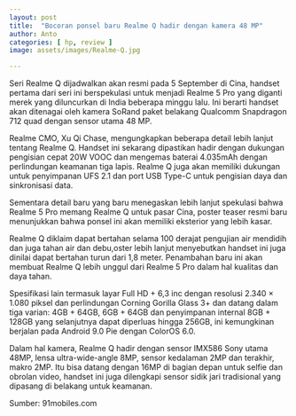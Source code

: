 ```yaml
---
layout: post
title:  "Bocoran ponsel baru Realme Q hadir dengan kamera 48 MP"
author: Anto
categories: [ hp, review ]
image: assets/images/Realme-Q.jpg

---
```


Seri Realme Q dijadwalkan akan resmi pada 5 September di Cina, handset pertama dari seri ini berspekulasi untuk menjadi Realme 5 Pro yang diganti merek yang diluncurkan di India beberapa minggu lalu. Ini berarti handset akan ditenagai oleh kamera SoRand paket belakang Qualcomm Snapdragon 712 quad dengan sensor utama 48 MP.

Realme CMO, Xu Qi Chase, mengungkapkan beberapa detail lebih lanjut tentang Realme Q. Handset ini sekarang dipastikan hadir dengan dukungan pengisian cepat 20W VOOC dan mengemas baterai 4.035mAh dengan perlindungan keamanan tiga lapis. Realme Q juga akan memiliki dukungan untuk penyimpanan UFS 2.1 dan port USB Type-C untuk pengisian daya dan sinkronisasi data.

Sementara detail baru yang baru menegaskan lebih lanjut spekulasi bahwa Realme 5 Pro memang Realme Q untuk pasar Cina, poster teaser resmi baru menunjukkan bahwa ponsel ini akan memiliki eksterior yang lebih kasar.

Realme Q diklaim dapat bertahan selama 100 derajat pengujian air mendidih dan juga tahan air dan debu,oster lebih lanjut menyebutkan handset ini juga dinilai dapat bertahan turun dari 1,8 meter. Penambahan baru ini akan membuat Realme Q lebih unggul dari Realme 5 Pro dalam hal kualitas dan daya tahan.

Spesifikasi lain termasuk layar Full HD + 6,3 inc dengan resolusi 2.340 × 1.080 piksel dan perlindungan Corning Gorilla Glass 3+ dan datang dalam tiga varian: 4GB + 64GB, 6GB + 64GB dan penyimpanan internal 8GB + 128GB yang selanjutnya dapat diperluas hingga 256GB, ini kemungkinan berjalan pada Android 9.0 Pie dengan ColorOS 6.0.

Dalam hal kamera, Realme Q hadir dengan sensor IMX586 Sony utama 48MP, lensa ultra-wide-angle 8MP, sensor kedalaman 2MP dan terakhir, makro 2MP. Itu bisa datang dengan 16MP di bagian depan untuk selfie dan obrolan video, handset ini juga dilengkapi sensor sidik jari tradisional yang dipasang di belakang untuk keamanan.

Sumber: 91mobiles.com
